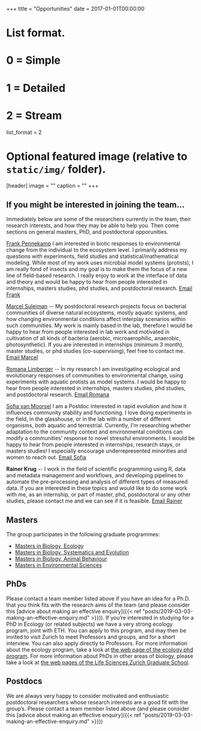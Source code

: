 +++
title = "Opportunities"
date = 2017-01-01T00:00:00

# List format.
#   0 = Simple
#   1 = Detailed
#   2 = Stream
list_format = 2

# Optional featured image (relative to `static/img/` folder).
[header]
image = ""
caption = ""
+++


## If you might be interested in joining the team...

Immediately below are some of the researchers currently in the team, their research interests, and how they may be able to help you. Then come sections on general masters, PhD, and postdoctoral opporunities.

[Frank Pennekamp](https://frank-pennekamp.info)  I am interested in biotic responses to environmental change from the individual to the ecosystem level. I primarily address my questions with experiments, field studies and statistical/mathematical modeling. While most of my work uses microbial model systems (protists), I am really fond of insects and my goal is to make them the focus of a new line of field-based research. I really enjoy to work at the interface of data and theory and would be happy to hear from people interested in internships, masters studies, phd studies, and postdoctoral research.  [Email Frank](mailto:frank.pennekamp@ieu.uzh.ch)

[Marcel Suleiman](https://www.ieu.uzh.ch/en/staff/member/suleiman_marcel.html) --  My postdoctoral research projects focus on bacterial communities of diverse natural ecosystems, mostly aquatic systems, and how changing environmental conditions affect interplay scenarios within such communities. My work is mainly based in the lab, therefore I would be happy to hear from people interested in lab work and motivated in cultivation of all kinds of bacteria (aerobic, microaerophilic, anaerobic, photosynthetic). If you are interested in internships (minimum 3 month), master studies, or phd studies (co-supervising), feel free to contact me. [Email Marcel](mailto:marcel.suleiman@ieu.uzh.ch)

[Romana Limberger](https://www.uibk.ac.at/limno/personnel/limberger/) -- In my research I am investigating ecological and evolutionary responses of communities to environmental change, using experiments with aquatic protists as model systems. I would be happy to hear from people interested in internships, masters studies, phd studies, and postdoctoral research. [Email Romana](mailto:romana.limberger@uibk.ac.at)

[Sofia van Moorsel](www.sofiavanmoorsel.com)  I am a Postdoc interested in rapid evolution and how it influences community stability and functioning. I love doing experiments in the field, in the glasshouse, or in the lab with a number of different organisms, both aquatic and terrestrial. Currently, I'm researching whether adaptation to the community context and environmental conditions can modify a communities' response to novel stressful environments. I would be happy to hear from people interested in internships, research stays, or masters studies! I especially encourage underrepresented minorities and women to reach out. [Email Sofia](mailto:sofia.vanmoorsel@ieu.uzh.ch)

**Rainer Krug** -- I work in the field of scientific programming using R, data and metadata management and workflows, and developing pipelines to automate the pre-processing and analysis of different types of measured data. If you are interested in these topics and would like to do some work with me, as an internship, or part of master, phd, postdoctoral or any other studies, please contact me and we can see if it is feasible. [Email Rainer](mailto:Rainer.Krug@ieu.uzh.ch)




## Masters

The group participates in the following graduate programmes:

* [Masters in Biology, Ecology](https://www.biologie.uzh.ch/de/Studium/Masterstudium/MasterStudies/Ecology.html)
* [Masters in Biology, Systematics and Evolution](https://www.biologie.uzh.ch/de/Studium/Masterstudium/MasterStudies/SystematicsEvolution.html)
* [Masters in Biology, Animal Behaviour](https://www.biologie.uzh.ch/de/Studium/Masterstudium/MasterStudies/AnimalBehaviour.html)
* [Masters in Environmental Sciences](https://www.ieu.uzh.ch/en/teaching/envsci/master.html)

## PhDs

Please contact a team member listed above if you have an idea for a Ph.D. that you think fits with the research aims of the team (and please consider this [advice about making an effective enquiry]({{< ref "posts/2019-03-03-making-an-effective-enquiry.md" >}})).
If you’re interested in studying for a PhD in Ecology (or related subjects) we have a very strong ecology program, joint with ETH. You can apply to this program, and may then be invited to visit Zurich to meet Professors and groups, and for a short interview. You can also apply directly to Professors. For more information about the ecology program, take a look at [the web page of the ecology phd program](https://www.ieu.uzh.ch/en/teaching/phd/graduate.html). For more information about PhDs in other areas of biology, please take a look at [the web pages of the Life Sciences Zurich Graduate School](https://www.lifescience-graduateschool.uzh.ch/en.html).

## Postdocs

We are always very happy to consider motivated and enthusiastic postdoctoral researchers whose research interests are a good fit with the group’s. Please contact a team member listed above (and please consider this [advice about making an effective enquiry]({{< ref "posts/2019-03-03-making-an-effective-enquiry.md" >}}))




